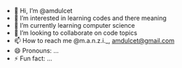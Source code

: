- 👋 Hi, I’m @amdulcet
- 👀 I’m interested in learning codes and there meaning 
- 🌱 I’m currently learning computer science
- 💞️ I’m looking to collaborate on code topics
- 📫 How to reach me @m.a.n.z.i._, amdulcet@gmail.com
- 😄 Pronouns: ...
- ⚡ Fun fact: ...

<!---
amdulcet/amdulcet is a ✨ special ✨ repository because its `README.md` (this file) appears on your GitHub profile.
You can click the Preview link to take a look at your changes.
--->
